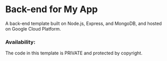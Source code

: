 # Back-end for My App

A back-end template built on Node.js, Express, and MongoDB, and hosted on Google Cloud Platform.

### Availability:

The code in this template is PRIVATE and protected by copyright.
